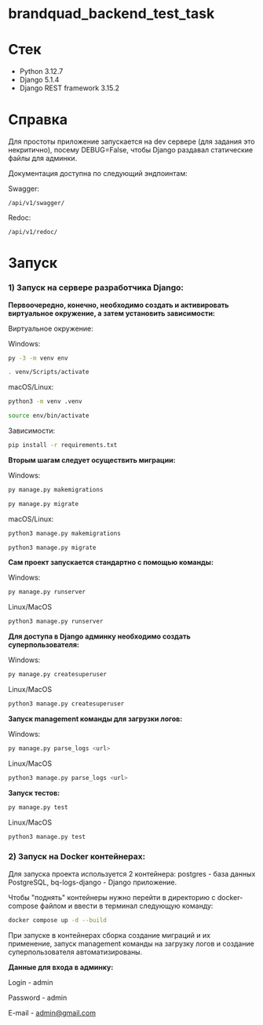 # brandquad_backend_test_task

# Стек

- Python 3.12.7
- Django 5.1.4
- Django REST framework 3.15.2

# Справка

Для простоты приложение запускается на dev сервере (для задания это некритично), посему DEBUG=False, чтобы Django раздавал статические файлы для админки.

Документация доступна по следующий эндпоинтам:

Swagger:
```
/api/v1/swagger/
```

Redoc:
```
/api/v1/redoc/
```

# Запуск

### 1) Запуск на сервере разработчика Django:

**Первоочередно, конечно, необходимо создать и активировать виртуальное окружение, а затем установить зависимости:**

Виртуальное окружение:

Windows:

```bash
py -3 -m venv env
```

```bash
. venv/Scripts/activate 
```

macOS/Linux:

```bash
python3 -m venv .venv
```

```bash
source env/bin/activate
```

Зависимости:

```bash
pip install -r requirements.txt
```

**Вторым шагам следует осуществить миграции:**

Windows: 

```bash
py manage.py makemigrations
```

```bash
py manage.py migrate
```

macOS/Linux:

```bash
python3 manage.py makemigrations
```

```bash
python3 manage.py migrate
```

**Сам проект запускается стандартно с помощью команды:**

Windows:

```bash
py manage.py runserver
```
Linux/MacOS

```bash
python3 manage.py runserver
```

**Для доступа в Django админку необходимо создать суперпользователя:**

Windows:

```bash
py manage.py createsuperuser
```
Linux/MacOS

```bash
python3 manage.py createsuperuser
```

**Запуск management команды для загрузки логов:**

Windows:

```bash
py manage.py parse_logs <url>
```

Linux/MacOS

```bash
python3 manage.py parse_logs <url>
```

**Запуск тестов:**

```bash
py manage.py test
```

Linux/MacOS

```bash
python3 manage.py test
```

### 2) Запуск на Docker контейнерах:

Для запуска проекта используется 2 контейнера: postgres - база данных PostgreSQL, bq-logs-django - Django приложение.

Чтобы "поднять" контейнеры нужно перейти в директорию с docker-compose файлом и ввести в терминал следующую команду:

```bash
docker compose up -d --build
```

При запуске в контейнерах сборка создание миграций и их применение, запуск management команды на загрузку логов и создание суперпользователя автоматизированы.

**Данные для входа в админку:**

Login - admin

Password - admin

E-mail - admin@gmail.com


